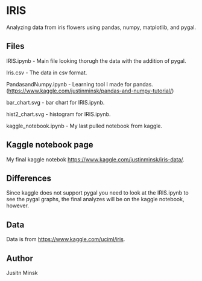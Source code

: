 # IRIS

Analyzing data from iris flowers using pandas, numpy, matplotlib, and pygal.

## Files

IRIS.ipynb - Main file looking thorugh the data with the addition of pygal.

Iris.csv - The data in csv format.

PandasandNumpy.ipynb - Learning tool I made for pandas. (https://www.kaggle.com/justinminsk/pandas-and-numpy-tutorial/)

bar_chart.svg - bar chart for IRIS.ipynb.

hist2_chart.svg - histogram for IRIS.ipynb.

kaggle_notebook.ipynb - My last pulled notebook from kaggle.

## Kaggle notebook page

My final kaggle notebok https://www.kaggle.com/justinminsk/iris-data/.

## Differences

Since kaggle does not support pygal you need to look at the IRIS.ipynb to see the pygal graphs, the final analyzes will be on the kaggle notebook, however. 

## Data

Data is from https://www.kaggle.com/uciml/iris.

## Author

Jusitn Minsk
